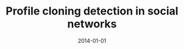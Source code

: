 ---
# Documentation: https://wowchemy.com/docs/managing-content/

title: Profile cloning detection in social networks
subtitle: ''
summary: ''
authors:
- brodka
- Mateusz Sobas
- Henric Johnson
tags: []
categories: []
date: '2014-01-01'
lastmod: 2022-10-07T05:44:16Z
featured: false
draft: false

# Featured image
# To use, add an image named `featured.jpg/png` to your page's folder.
# Focal points: Smart, Center, TopLeft, Top, TopRight, Left, Right, BottomLeft, Bottom, BottomRight.
image:
  caption: ''
  focal_point: ''
  preview_only: false

# Projects (optional).
#   Associate this post with one or more of your projects.
#   Simply enter your project's folder or file name without extension.
#   E.g. `projects = ["internal-project"]` references `content/project/deep-learning/index.md`.
#   Otherwise, set `projects = []`.
projects: []
publishDate: '2022-10-07T05:44:15.050368Z'
publication_types:
- '1'
abstract: ''
publication: '*2014 European Network Intelligence Conference, ENIC 2014 : Wroclaw,
  Poland, 29-30 September 2014 : proceedings.*'
doi: 10.1109/ENIC.2014.21
---
